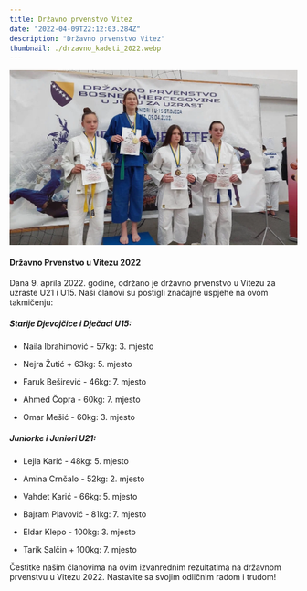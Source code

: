 ```yaml
---
title: Državno prvenstvo Vitez
date: "2022-04-09T22:12:03.284Z"
description: "Državno prvenstvo Vitez"
thumbnail: ./drzavno_kadeti_2022.webp
---
```


![Drzavno Vitez 2022](./drzavno_kadeti_2022.webp)

#### Državno Prvenstvo u Vitezu 2022

Dana 9. aprila 2022. godine, održano je državno prvenstvo u Vitezu za uzraste U21 i U15. Naši članovi su postigli značajne uspjehe na ovom takmičenju:

##### Starije Djevojčice i Dječaci U15:

- Naila Ibrahimović - 57kg: 3. mjesto
- Nejra Žutić + 63kg: 5. mjesto

- Faruk Beširević - 46kg: 7. mjesto
- Ahmed Čopra - 60kg: 7. mjesto
- Omar Mešić - 60kg: 3. mjesto

##### Juniorke i Juniori U21:

- Lejla Karić - 48kg: 5. mjesto
- Amina Crnčalo - 52kg: 2. mjesto

- Vahdet Karić - 66kg: 5. mjesto
- Bajram Plavović - 81kg: 7. mjesto
- Eldar Klepo - 100kg: 3. mjesto
- Tarik Salčin + 100kg: 7. mjesto

Čestitke našim članovima na ovim izvanrednim rezultatima na državnom prvenstvu u Vitezu 2022. Nastavite sa svojim odličnim radom i trudom!
